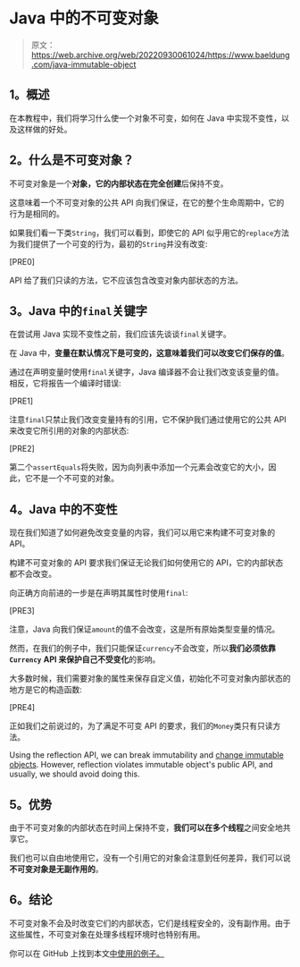 # Java 中的不可变对象

> 原文：<https://web.archive.org/web/20220930061024/https://www.baeldung.com/java-immutable-object>

## **1。概述**

在本教程中，我们将学习什么使一个对象不可变，如何在 Java 中实现不变性，以及这样做的好处。

## **2。什么是不可变对象？**

不可变对象是一个**对象，它的内部状态在完全创建**后保持不变。

这意味着一个不可变对象的公共 API 向我们保证，在它的整个生命周期中，它的行为是相同的。

如果我们看一下类`String`，我们可以看到，即使它的 API 似乎用它的`replace`方法为我们提供了一个可变的行为，最初的`String`并没有改变:

[PRE0]

API 给了我们只读的方法，它不应该包含改变对象内部状态的方法。

## **3。Java 中的`final`关键字**

在尝试用 Java 实现不变性之前，我们应该先谈谈`final`关键字。

在 Java 中，**变量在默认情况下是可变的，这意味着我们可以改变它们保存的值**。

通过在声明变量时使用`final`关键字，Java 编译器不会让我们改变该变量的值。相反，它将报告一个编译时错误:

[PRE1]

注意`final`只禁止我们改变变量持有的引用，它不保护我们通过使用它的公共 API 来改变它所引用的对象的内部状态:

[PRE2]

第二个`assertEquals`将失败，因为向列表中添加一个元素会改变它的大小，因此，它不是一个不可变的对象。

## **4。Java 中的不变性**

现在我们知道了如何避免改变变量的内容，我们可以用它来构建不可变对象的 API。

构建不可变对象的 API 要求我们保证无论我们如何使用它的 API，它的内部状态都不会改变。

向正确方向前进的一步是在声明其属性时使用`final`:

[PRE3]

注意，Java 向我们保证`amount`的值不会改变，这是所有原始类型变量的情况。

然而，在我们的例子中，我们只能保证`currency`不会改变，所以**我们必须依靠`Currency`** **API 来保护自己不受变化**的影响。

大多数时候，我们需要对象的属性来保存自定义值，初始化不可变对象内部状态的地方是它的构造函数:

[PRE4]

正如我们之前说过的，为了满足不可变 API 的要求，我们的`Money`类只有只读方法。

Using the reflection API, we can break immutability and [change immutable objects](https://web.archive.org/web/20221105220145/https://stackoverflow.com/questions/20945049/is-a-java-string-really-immutable). However, reflection violates immutable object's public API, and usually, we should avoid doing this.

## **5。优势**

由于不可变对象的内部状态在时间上保持不变，**我们可以在多个线程**之间安全地共享它。

我们也可以自由地使用它，没有一个引用它的对象会注意到任何差异，我们可以说**不可变对象是无副作用的**。

## **6。结论**

不可变对象不会及时改变它们的内部状态，它们是线程安全的，没有副作用。由于这些属性，不可变对象在处理多线程环境时也特别有用。

你可以在 GitHub 上找到本文[中使用的例子。](https://web.archive.org/web/20221105220145/https://github.com/eugenp/tutorials/tree/master/core-java-modules/core-java-lang-oop-patterns)